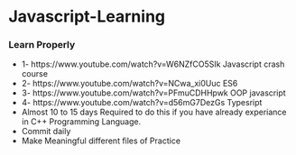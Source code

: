 # Javascript-Learning

<h3> Learn Properly </h3>
<ul>
<li>
1- https://www.youtube.com/watch?v=W6NZfCO5SIk
Javascript crash course
</li>

<li>
2- https://www.youtube.com/watch?v=NCwa_xi0Uuc
ES6
</li>
<li>
3- https://www.youtube.com/watch?v=PFmuCDHHpwk
OOP javascript
</li>

<li>
4- https://www.youtube.com/watch?v=d56mG7DezGs
Typesript
</li>
<li>
Almost 10 to 15 days Required to do this if you have already experiance in C++ Programming Language.
</li>
<li>
Commit daily 
</li>
<li>
Make Meaningful different files of Practice
</li>

</ul>
